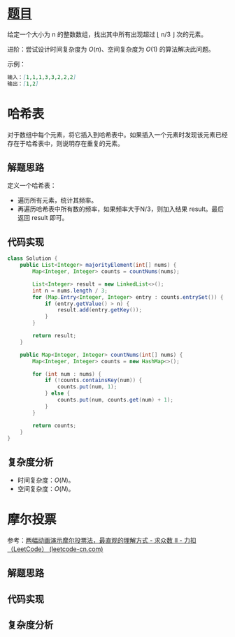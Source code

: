 # [题目](https://leetcode-cn.com/problems/majority-element-ii/)

给定一个大小为 n 的整数数组，找出其中所有出现超过 ⌊ n/3 ⌋ 次的元素。

进阶：尝试设计时间复杂度为 $O(n)$、空间复杂度为 $O(1)$ 的算法解决此问题。



示例：

```markdown
输入：[1,1,1,3,3,2,2,2]
输出：[1,2]
```



# 哈希表

对于数组中每个元素，将它插入到哈希表中。如果插入一个元素时发现该元素已经存在于哈希表中，则说明存在重复的元素。

## 解题思路

定义一个哈希表：

- 遍历所有元素，统计其频率。
- 再遍历哈希表中所有数的频率，如果频率大于N/3，则加入结果 result。最后返回 result 即可。



## 代码实现

```java
class Solution {
    public List<Integer> majorityElement(int[] nums) {
        Map<Integer, Integer> counts = countNums(nums);

        List<Integer> result = new LinkedList<>();
        int n = nums.length / 3;
        for (Map.Entry<Integer, Integer> entry : counts.entrySet()) {
            if (entry.getValue() > n) {
                result.add(entry.getKey());
            }
        }

        return result;
    }

    public Map<Integer, Integer> countNums(int[] nums) {
        Map<Integer, Integer> counts = new HashMap<>();

        for (int num : nums) {
            if (!counts.containsKey(num)) {
                counts.put(num, 1);
            } else {
                counts.put(num, counts.get(num) + 1);
            }
        }

        return counts;
    }
}
```



## 复杂度分析

- 时间复杂度：$O(N)$。
- 空间复杂度：$O(N)$。



# 摩尔投票

参考：[两幅动画演示摩尔投票法，最直观的理解方式 - 求众数 II - 力扣（LeetCode） (leetcode-cn.com)](https://leetcode-cn.com/problems/majority-element-ii/solution/liang-fu-dong-hua-yan-shi-mo-er-tou-piao-fa-zui-zh/)

## 解题思路

## 代码实现

## 复杂度分析

